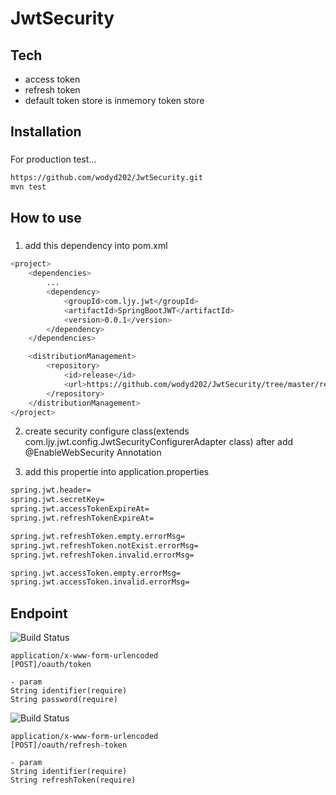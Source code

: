 # JwtSecurity

## Tech
- access token
- refresh token
- default token store is inmemory token store

###
## Installation
###

For production test...

```sh
https://github.com/wodyd202/JwtSecurity.git
mvn test
```

###
## How to use
###

1. add this dependency into pom.xml

```sh
<project>
	<dependencies>
		...
		<dependency>
			<groupId>com.ljy.jwt</groupId>
			<artifactId>SpringBootJWT</artifactId>
			<version>0.0.1</version>
		</dependency>
	</dependencies>

	<distributionManagement>
		<repository>
			<id>release</id>
			<url>https://github.com/wodyd202/JwtSecurity/tree/master/release/com/kakao/SpringBootJWT</url>
		</repository>
	</distributionManagement>
</project>
```

2. create security configure class(extends com.ljy.jwt.config.JwtSecurityConfigurerAdapter class) after add @EnableWebSecurity Annotation

3. add this propertie into application.properties

```sh
spring.jwt.header=
spring.jwt.secretKey=
spring.jwt.accessTokenExpireAt=
spring.jwt.refreshTokenExpireAt=

spring.jwt.refreshToken.empty.errorMsg=
spring.jwt.refreshToken.notExist.errorMsg=
spring.jwt.refreshToken.invalid.errorMsg=

spring.jwt.accessToken.empty.errorMsg=
spring.jwt.accessToken.invalid.errorMsg=
```

## Endpoint
![Build Status](https://img.shields.io/static/v1?label=&message=accessToken&color=black)
```
application/x-www-form-urlencoded
[POST]/oauth/token

- param
String identifier(require)
String password(require)
```

![Build Status](https://img.shields.io/static/v1?label=&message=refreshToken&color=black)
```
application/x-www-form-urlencoded 
[POST]/oauth/refresh-token

- param
String identifier(require)
String refreshToken(require)
```
